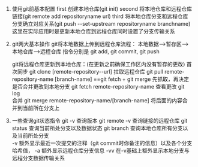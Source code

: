 1. 使用git前基本配置
   first  创建本地仓库(git init)
   second 将本地仓库和远程仓库链接(git remote add repositoryname url)
   third  将本地仓库分支和远程仓库分支确立对应关系(git push --set-upstream repositoryname branchname)这里在实际应用时是更新本地仓库到远程仓库同时设置了分支传输关系

2. git两大基本操作
   git将本地数据上传到远程仓库流程：  本地数据——>暂存区——>本地仓库——>远程仓库
   指令分别是 git add,  git commit,  git push

   git将远程仓库更新到本地仓库：(在更新之前确保工作区内没有暂存的更改)
   首次同步 git clone [remote-repository--url]
   拉取远程仓库 git pull remote-repository-name [branch-name]    ==git fetch + git merge
   先抓取，再决定是否合并更改到本地分支  git fetch remote-repository-name
                            查看更改  git log  
                                合并  git merge remote-repository-name/[branch-name]   将后面的内容合并到当前所在分支上
3. 一些查询git状态指令
   git -v           查询版本
   git remote -v    查询链接的远程仓库
   git status       查询当前所处分支以及数据状态
   git branch       查询本地仓库所有分支以及当前所处分支  
              -v    额外显示最近一次提交的注释（git commit时你备注的信息）以及各个分支哈希值，
              -a    额外显示远程仓库分支信息
              -vv   在-v基础上额外显示本地分支与远程分支数据传输关系
   